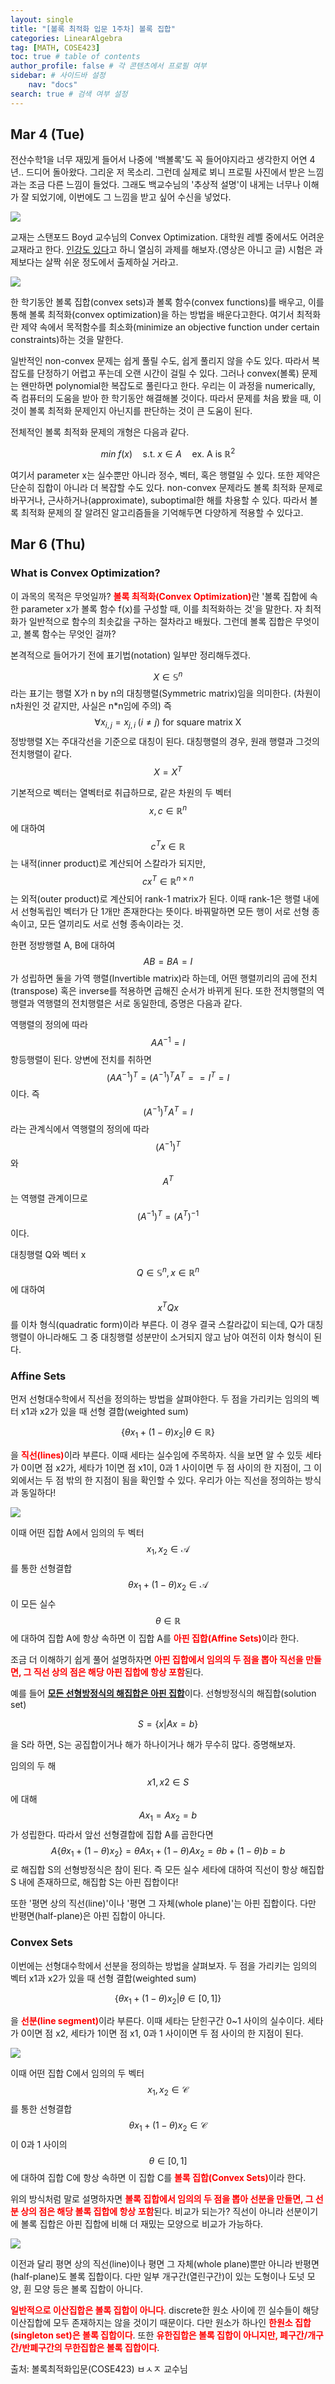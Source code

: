 ```yaml
---
layout: single
title: "[볼록 최적화 입문 1주차] 볼록 집합"
categories: LinearAlgebra
tag: [MATH, COSE423]
toc: true # table of contents
author_profile: false # 각 콘텐츠에서 프로필 여부
sidebar: # 사이드바 설정
    nav: "docs"
search: true # 검색 여부 설정
---
```

<head>
    <!-- Latex -->
    <script src="https://cdn.mathjax.org/mathjax/latest/MathJax.js?config=TeX-AMS-MML_HTMLorMML" type="text/javascript"></script>
</head>
<style>
    th, td {
        text-align: center;
    }
    .r {
        color: red;
    }
</style>

## Mar 4 (Tue)

전산수학1을 너무 재밌게 들어서 나중에 '백볼록'도 꼭 들어야지라고 생각한지 어연 4년.. 드디어 돌아왔다. 그리운 저 목소리. 그런데 실제로 뵈니 프로필 사진에서 받은 느낌과는 조금 다른 느낌이 들었다. 그래도 백교수님의 '추상적 설명'이 내게는 너무나 이해가 잘 되었기에, 이번에도 그 느낌을 받고 싶어 수신을 넣었다.

<img src="https://contents.kyobobook.co.kr/sih/fit-in/458x0/pdt/9780521833783.jpg">

교재는 스탠포드 Boyd 교수님의 Convex Optimization. 대학원 레벨 중에서도 어려운 교재라고 한다. <a href="https://web.stanford.edu/class/ee364a/">인강도 있다</a>고 하니 열심히 과제를 해보자.(영상은 아니고 글) 시험은 과제보다는 살짝 쉬운 정도에서 출제하실 거라고.

<img src="https://encrypted-tbn0.gstatic.com/images?q=tbn:ANd9GcSqOsarmtlQV5u29g8bNfcvnRmfu4eoSE0T9g&s">

한 학기동안 볼록 집합(convex sets)과 볼록 함수(convex functions)를 배우고, 이를 통해 볼록 최적화(convex optimization)을 하는 방법을 배운다고한다. 여기서 최적화란 제약 속에서 목적함수를 최소화(minimize an objective function under certain constraints)하는 것을 말한다.

일반적인 non-convex 문제는 쉽게 풀릴 수도, 쉽게 풀리지 않을 수도 있다. 따라서 복잡도를 단정하기 어렵고 푸는데 오랜 시간이 걸릴 수 있다. 그러나 convex(볼록) 문제는 왠만하면 polynomial한 복잡도로 풀린다고 한다. 우리는 이 과정을 numerically, 즉 컴퓨터의 도움을 받아 한 학기동안 해결해볼 것이다. 따라서 문제를 처음 봤을 때, 이것이 볼록 최적화 문제인지 아닌지를 판단하는 것이 큰 도움이 된다.

전체적인 볼록 최적화 문제의 개형은 다음과 같다.

$$min\;f(x)\quad \text{s.t.}\;x\in A\quad\text{ex. A is }\mathbb{R}^2$$

여기서 parameter x는 실수뿐만 아니라 정수, 벡터, 혹은 행렬일 수 있다. 또한 제약은 단순히 집합이 아니라 더 복잡할 수도 있다. non-convex 문제라도 볼록 최적화 문제로 바꾸거나, 근사하거나(approximate), suboptimal한 해를 차용할 수 있다. 따라서 볼록 최적화 문제의 잘 알려진 알고리즘들을 기억해두면 다양하게 적용할 수 있다고.

## Mar 6 (Thu)

### What is Convex Optimization?

이 과목의 목적은 무엇일까? <strong class="r">볼록 최적화(Convex Optimization)</strong>란 '볼록 집합에 속한 parameter x가 볼록 함수 f(x)를 구성할 때, 이를 최적화하는 것'을 말한다. 자 최적화가 일반적으로 함수의 최솟값을 구하는 절차라고 배웠다. 그런데 볼록 집합은 무엇이고, 볼록 함수는 무엇인 걸까?

본격적으로 들어가기 전에 표기법(notation) 일부만 정리해두겠다.

$$X\in \mathbb{S}^n$$라는 표기는 행렬 X가 n by n의 대칭행렬(Symmetric matrix)임을 의미한다. (차원이 n차원인 것 같지만, 사실은 n*n임에 주의) 즉 $$\forall x_{i,j}=x_{j,i}\;(i\neq j)\text{ for square matrix X}$$ 정방행렬 X는 주대각선을 기준으로 대칭이 된다. 대칭행렬의 경우, 원래 행렬과 그것의 전치행렬이 같다. $$X=X^T$$

기본적으로 벡터는 열벡터로 취급하므로, 같은 차원의 두 벡터 $$x,c\in\mathbb{R}^n$$에 대하여 $$c^Tx\in\mathbb{R}$$는 내적(inner product)로 계산되어 스칼라가 되지만, $$cx^T\in\mathbb{R}^{n\times n}$$는 외적(outer product)로 계산되어 rank-1 matrix가 된다. 이때 rank-1은 행렬 내에서 선형독립인 벡터가 단 1개만 존재한다는 뜻이다. 바꿔말하면 모든 행이 서로 선형 종속이고, 모든 열끼리도 서로 선형 종속이라는 것.

한편 정방행렬 A, B에 대하여 $$AB=BA=I$$가 성립하면 둘을 가역 행렬(Invertible matrix)라 하는데, 어떤 행렬끼리의 곱에 전치(transpose) 혹은 inverse를 적용하면 곱해진 순서가 바뀌게 된다. 또한 전치행렬의 역행렬과 역행렬의 전치행렬은 서로 동일한데, 증명은 다음과 같다.

역행렬의 정의에 따라 $$AA^{-1}=I$$ 항등행렬이 된다. 양변에 전치를 취하면 $$(AA^{-1})^T=(A^{-1})^TA^T==I^T=I$$이다. 즉 $$(A^{-1})^TA^T=I$$라는 관계식에서 역행렬의 정의에 따라 $$(A^{-1})^T$$와 $$A^T$$는 역행렬 관계이므로 $$(A^{-1})^T=(A^T)^{-1}$$이다.

대칭행렬 Q와 벡터 x $$Q\in\mathbb{S}^n,x\in\mathbb{R}^n$$에 대하여 $$x^TQx$$를 이차 형식(quadratic form)이라 부른다. 이 경우 결국 스칼라값이 되는데, Q가 대칭행렬이 아니라해도 그 중 대칭행렬 성분만이 소거되지 않고 남아 여전히 이차 형식이 된다.

### Affine Sets

먼저 선형대수학에서 직선을 정의하는 방법을 살펴야한다. 두 점을 가리키는 임의의 벡터 x1과 x2가 있을 때 선형 결합(weighted sum)

$$\{\theta x_1+(1-\theta)x_2|\theta\in\mathbb{R}\}$$

을 <strong class="r">직선(lines)</strong>이라 부른다. 이때 세타는 실수임에 주목하자. 식을 보면 알 수 있듯 세타가 0이면 점 x2가, 세타가 1이면 점 x1이, 0과 1 사이이면 두 점 사이의 한 지점이, 그 이외에서는 두 점 밖의 한 지점이 됨을 확인할 수 있다. 우리가 아는 직선을 정의하는 방식과 동일하다!

<img src="https://holovincent.wordpress.com/wp-content/uploads/2012/11/affine-set.png">

이때 어떤 집합 A에서 임의의 두 벡터 $$x_1,x_2\in \mathcal{A}$$를 통한 선형결합 $$\theta x_1+(1-\theta)x_2\in\mathcal{A}$$이 모든 실수 $$\theta\in\mathbb{R}$$에 대하여 집합 A에 항상 속하면 이 집합 A를 <strong class="r">아핀 집합(Affine Sets)</strong>이라 한다.

조금 더 이해하기 쉽게 풀어 설명하자면 <strong class="r">아핀 집합에서 임의의 두 점을 뽑아 직선을 만들면, 그 직선 상의 점은 해당 아핀 집합에 항상 포함</strong>된다.

예를 들어 <strong class="r"><a href="https://m.blog.naver.com/balderschwang/222717892885">모든 선형방정식의 해집합은 아핀 집합</a></strong>이다. 선형방정식의 해집합(solution set)

$$S=\{x|Ax=b\}$$

을 S라 하면, S는 공집합이거나 해가 하나이거나 해가 무수히 많다. 증명해보자.

임의의 두 해 $$x1, x2\in S$$에 대해 $$Ax_1=Ax_2=b$$가 성립한다. 따라서 앞선 선형결합에 집합 A를 곱한다면 $$A\{\theta x_1+(1-\theta)x_2\}=\theta Ax_1+(1-\theta)Ax_2=\theta b+(1-\theta)b=b$$로 해집합 S의 선형방정식은 참이 된다. 즉 모든 실수 세타에 대하여 직선이 항상 해집합 S 내에 존재하므로, 해집합 S는 아핀 집합이다!

또한 '평면 상의 직선(line)'이나 '평면 그 자체(whole plane)'는 아핀 집합이다. 다만 반평면(half-plane)은 아핀 집합이 아니다.

### Convex Sets

이번에는 선형대수학에서 선분을 정의하는 방법을 살펴보자. 두 점을 가리키는 임의의 벡터 x1과 x2가 있을 때 선형 결합(weighted sum)

$$\{\theta x_1+(1-\theta)x_2|\theta\in[0,1]\}$$

을 <strong class="r">선분(line segment)</strong>이라 부른다. 이때 세타는 닫힌구간 0~1 사이의 실수이다. 세타가 0이면 점 x2, 세타가 1이면 점 x1, 0과 1 사이이면 두 점 사이의 한 지점이 된다.

<img src="https://i.imgur.com/ANZXnOV.png">

이때 어떤 집합 C에서 임의의 두 벡터 $$x_1,x_2\in \mathcal{C}$$를 통한 선형결합 $$\theta x_1+(1-\theta)x_2\in\mathcal{C}$$이 0과 1 사이의 $$\theta\in[0,1]$$에 대하여 집합 C에 항상 속하면 이 집합 C를 <strong class="r">볼록 집합(Convex Sets)</strong>이라 한다.

위의 방식처럼 말로 설명하자면 <strong class="r">볼록 집합에서 임의의 두 점을 뽑아 선분을 만들면, 그 선분 상의 점은 해당 볼록 집합에 항상 포함</strong>된다. 비교가 되는가? 직선이 아니라 선분이기에 볼록 집합은 아핀 집합에 비해 더 재밌는 모양으로 비교가 가능하다.

<img src="https://yosinski.com/mlss12/media/slides/MLSS-2012-Vandenberghe-Convex-Optimization_011.png">

이전과 달리 평면 상의 직선(line)이나 평면 그 자체(whole plane)뿐만 아니라 반평면(half-plane)도 볼록 집합이다. 다만 일부 개구간(열린구간)이 있는 도형이나 도넛 모양, 휜 모양 등은 볼록 집합이 아니다.

<strong class="r">일반적으로 이산집합은 볼록 집합이 아니다</strong>. discrete한 원소 사이에 낀 실수들이 해당 이산집합에 모두 존재하지는 않을 것이기 때문이다. 다만 원소가 하나인 <strong class="r">한원소 집합(singleton set)은 볼록 집합이다</strong>. 또한 <strong class="r">유한집합은 볼록 집합이 아니지만, 폐구간/개구간/반폐구간의 무한집합은 볼록 집합이다</strong>.
<strong class="r"></strong>


출처: 볼록최적화입문(COSE423) ㅂㅅㅈ 교수님